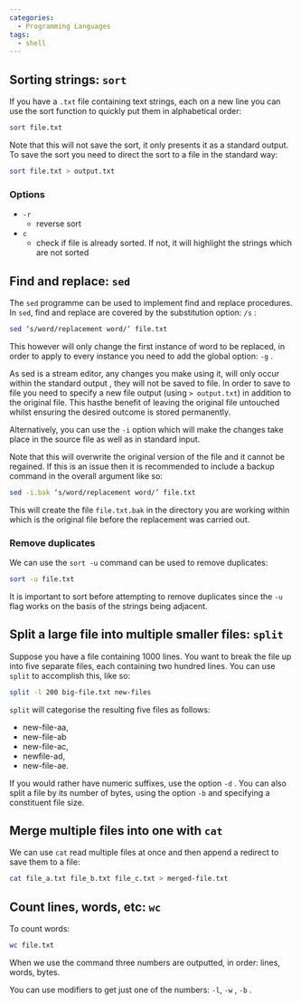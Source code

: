 ```yaml
---
categories:
  - Programming Languages
tags:
  - shell
---
```


## Sorting strings: `sort`

If you have a `.txt` file containing text strings, each on a new line you can use the sort function to quickly put them in alphabetical order:

```bash
sort file.txt
```

Note that this will not save the sort, it only presents it as a standard output. To save the sort you need to direct the sort to a file in the standard way:

```bash
sort file.txt > output.txt
```

### Options

- `-r`
  - reverse sort
- `c`
  - check if file is already sorted. If not, it will highlight the strings which are not sorted

## Find and replace: `sed`

The `sed` programme can be used to implement find and replace procedures. In `sed`, find and replace are covered by the substitution option: `/s` :

```bash
sed ‘s/word/replacement word/’ file.txt
```

This however will only change the first instance of word to be replaced, in order to apply to every instance you need to add the global option: `-g` .

As sed is a stream editor, any changes you make using it, will only occur within the standard output , they will not be saved to file. In order to save to file you need to specify a new file output (using `> output.txt`) in addition to the original file. This hasthe benefit of leaving the original file untouched whilst ensuring the desired outcome is stored permanently.

Alternatively, you can use the `-i` option which will make the changes take place in the source file as well as in standard input.

Note that this will overwrite the original version of the file and it cannot be regained. If this is an issue then it is recommended to include a backup command in the overall argument like so:

```bash
sed -i.bak ‘s/word/replacement word/’ file.txt
```

This will create the file `file.txt.bak` in the directory you are working within which is the original file before the replacement was carried out.

### Remove duplicates

We can use the `sort -u` command can be used to remove duplicates:

```bash
sort -u file.txt
```

It is important to sort before attempting to remove duplicates since the `-u` flag works on the basis of the strings being adjacent.

## Split a large file into multiple smaller files: `split`

Suppose you have a file containing 1000 lines. You want to break the file up into five separate files, each containing two hundred lines. You can use `split` to accomplish this, like so:

```bash
split -l 200 big-file.txt new-files
```

`split` will categorise the resulting five files as follows:

- new-file-aa,
- new-file-ab
- new-file-ac,
- newfile-ad,
- new-file-ae.

If you would rather have numeric suffixes, use the option `-d` . You can also split a file by its number of bytes, using the option `-b` and specifying a constituent file size.

## Merge multiple files into one with `cat`

We can use `cat` read multiple files at once and then append a redirect to save them to a file:

```bash
cat file_a.txt file_b.txt file_c.txt > merged-file.txt
```

## Count lines, words, etc: `wc`

To count words:

```bash
wc file.txt
```

When we use the command three numbers are outputted, in order: lines, words, bytes.

You can use modifiers to get just one of the numbers: `-l`, `-w` , `-b` .
